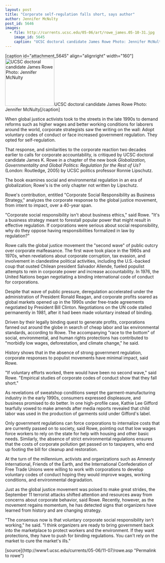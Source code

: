 ```yaml
---
layout: post
title: "Corporate self-regulation falls short, says author"
author: Jennifer McNulty
post_id: 5646
images:
  - file: http://currents.ucsc.edu/05-06/art/rowe_james.05-10-31.jpg
    image_id: 5645
    caption: "UCSC doctoral candidate James Rowe Photo: Jennifer McNulty"
---
```


[caption id="attachment_5645" align="alignright" width="160"]<a href="http://localhost/mysite/wp-content/uploads/2005/11/rowe_james.05-10-31.jpg"><img class="size-full wp-image-5645" src="http://localhost/mysite/wp-content/uploads/2005/11/rowe_james.05-10-31.jpg" alt="UCSC doctoral candidate James Rowe Photo: Jennifer McNulty" width="160" height="154" /></a>UCSC doctoral candidate James Rowe Photo: Jennifer McNulty[/caption]
<a name="content" id="content"></a>
<p>
  When global justice activists took to the streets in the late 1990s to demand reforms such as higher wages and better working conditions for laborers around the world, corporate strategists saw the writing on the wall: Adopt voluntary codes of conduct or face increased government regulation. They opted for self-regulation.
</p>
<p>
  That response, and similarities to the corporate reaction two decades earlier to calls for corporate accountability, is critiqued by UCSC doctoral candidate James K. Rowe in a chapter of the new book <i>Globalization, Governmentality and Global Politics: Regulation for the Rest of Us?</i> (London: Routledge, 2005) by UCSC politics professor Ronnie Lipschutz.
</p>
<p>
  The book examines social and environmental regulation in an era of globalization; Rowe's is the only chapter not written by Lipschutz.
</p>
<p>
  Rowe's contribution, entitled "Corporate Social Responsibility as Business Strategy," analyzes the corporate response to the global justice movement, from intent to impact, over a 40-year span.
</p>
<p>
  "Corporate social responsibility isn't about business ethics," said Rowe. "It's a business strategy meant to forestall popular power that might result in effective regulation. If corporations were serious about social responsibility, why do they oppose having responsibilities formalized in law by regulation?"
</p>
<p>
  Rowe calls the global justice movement the "second wave" of public outcry over corporate malfeasance. The first wave took place in the 1960s and 1970s, when revelations about corporate corruption, tax evasion, and involvement in clandestine political activities, including the U.S.-backed coup that ousted Chilean president Salvador Allende, fueled populist attempts to rein in corporate power and increase accountability. In 1976, the United Nations began negotiating a binding international code of conduct for corporations.
</p>
<p>
  Despite that wave of public pressure, deregulation accelerated under the administration of President Ronald Reagan, and corporate profits soared as global markets opened up in the 1990s under free-trade agreements negotiated by President Bill Clinton. Negotiations on the UN code stalled permanently in 1981, after it had been made voluntary instead of binding.
</p>
<p>
  Driven by their legally binding quest to generate profits, corporations fanned out around the globe in search of cheap labor and lax environmental standards, according to Rowe. The accompanying "race to the bottom" of social, environmental, and human rights protections has contributed to "morbidly low wages, deforestation, and climate change," he said.
</p>
<p>
  History shows that in the absence of strong government regulation, corporate responses to populist movements have minimal impact, said Rowe.
</p>
<p>
  "If voluntary efforts worked, there would have been no second wave," said Rowe. "Empirical studies of corporate codes of conduct show that they fall short."
</p>
<p>
  As revelations of sweatshop conditions swept the garment-manufacturing industry in the early 1990s, consumers expressed displeasure, and business promised to do better. In one high-profile case, Kathie Lee Gifford tearfully vowed to make amends after media reports revealed that child labor was used in the production of garments sold under Gifford's label.
</p>
<p>
  Only government regulations can force corporations to internalize costs that are currently passed on to society, said Rowe, pointing out that low wages force workers to rely on the state for help with housing and other basic needs. Similarly, the absence of strict environmental regulations ensures that the costs of corporate pollution get passed on to taxpayers, who end up footing the bill for cleanup and restoration.
</p>
<p>
  At the turn of the millennium, activists and organizations such as Amnesty International, Friends of the Earth, and the International Confederation of Free Trade Unions were willing to work with corporations to develop voluntary codes of conduct hoping they would improve wages, working conditions, and environmental degradation.
</p>
<p>
  Just as the global justice movement was poised to make great strides, the September 11 terrorist attacks shifted attention and resources away from concerns about corporate behavior, said Rowe. Recently, however, as the movement regains momentum, he has detected signs that organizers have learned from history and are changing strategy.
</p>
<p>
  "The consensus now is that voluntary corporate social responsibility isn't working," he said. "I think organizers are ready to bring government back into the marketplace to protect workers and the environment. If they want protections, they have to push for binding regulations. You can't rely on the market to cure the market's ills."
</p>
<form>
  <input name="t1" size="-1" type="hidden">
</form>




</p>
[source](http://www1.ucsc.edu/currents/05-06/11-07/rowe.asp "Permalink to rowe")
